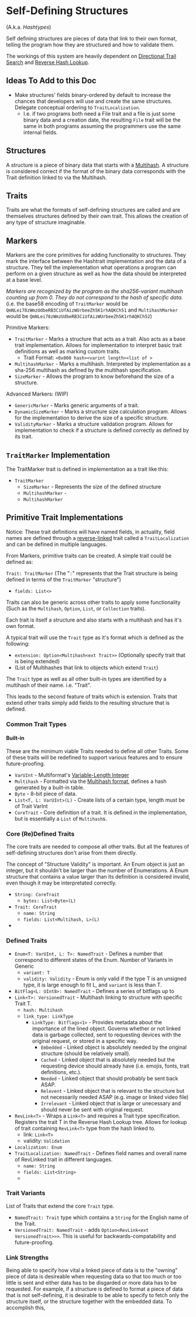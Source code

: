 # Self-Defining Structures
(A.k.a. *Hashtypes*)

Self defining structures are pieces of data that link to their own format, telling the program how they are structured and how to validate them. 

The workings of this system are heavily dependent on [Directional Trail Search](directional-trail-search.md) and [Reverse Hash Lookup](reverse-hash-lookup.md).

## Ideas To Add to this Doc
 - Make structures' fields binary-ordered by default to increase the chances that developers will use and create the same structures. Delegate conceptual ordering to `TraitLocalization`.
   - I.e. if two programs both need a File trait and a file is just some binary data and a creation date, the resulting `File` trait will be the same in both programs assuming the programmers use the same internal fields.

## Structures

A structure is a piece of binary data that starts with a [Multihash](https://multiformats.io/multihash/).
A structure is considered correct if the format of the binary data corresponds with the Trait definition linked to via the Multihash.

## Traits

Traits are what the formats of self-defining structures are called and are themselves structures defined by their own trait. This allows the creation of any type of structure imaginable.

## Markers

Markers are the core primitives for adding functionality to structures. They mark the interface between the Hashtrait implementation and the data of a structure. They tell the implementation what operations a program can perform on a given structure as well as how the data should be interpreted at a base level.

*Markers are recognized by the program as the sha256-variant multihash counting up from 0. They do not correspond to the hash of specific data.* (i.e. the base58 encoding of `TraitMarker` would be `QmNLei78zWmzUdbeRB3CiUfAizWUrbeeZh5K1rhAQKCh51` and `MultihashMarker` would be `QmNLei78zWmzUdbeRB3CiUfAizWUrbeeZh5K1rhAQKCh52`)

Primitive Markers:
 - `TraitMarker` - Marks a structure that acts as a trait. Also acts as a base trait implementation. Allows for implementation to interpret basic trait definitions as well as marking custom traits.
   - Trait Format: `<0x000 hash><varint length><list of >`
 - `MultihashMarker` - Marks a multihash. Interpreted by implementation as a sha-256 multihash as defined by the multihash specification.
 - `SizeMarker` - Allows the program to know beforehand the size of a structure.

Advanced Markers: (WIP)
 - `GenericMarker` - Marks generic arguments of a trait.
 - `DynamicSizeMarker` - Marks a structure size calculation program. Allows for the implementation to derive the size of a specific structure.
 - `ValidityMarker` - Marks a structure validation program. Allows for implementation to check if a structure is defined correctly as defined by its trait.

## `TraitMarker` Implementation

The TraitMarker trait is defined in implementation as a trait like this:

 - `TraitMarker`
   - `SizeMarker` - Represents the size of the defined structure
   - `MultihashMarker` - 
   - `MultihashMarker`

## Primitive Trait Implementations

Notice: These trait definitions will have named fields, in actuality, field names are defined through a [reverse-linked](./reverse-hash-lookup.md) trait called a `TraitLocalization` and can be defined in multiple languages.

From Markers, primitive traits can be created. A simple trait could be defined as:

`Trait: TraitMarker` (The "`:`" represents that the Trait structure is being defined in terms of the `TraitMarker` "structure")
 - `fields: List<>`



Traits can also be generic across other traits to apply some functionality (Such as the `Multihash`, `Option`, `List`, or `Collection` traits).

Each trait is itself a structure and also starts with a multihash and has it's own format.

A typical trait will use the `Trait` type as it's format which is defined as the following:
 - `extension: Option<Multihash<ext Trait>>` (Optionally specify trait that is being extended)
 -  (List of Multihashes that link to objects which extend `Trait`)

The `Trait` type as well as all other built-in types are identified by a multihash of their name. i.e. "Trait".

This leads to the second feature of traits which is extension. Traits that extend other traits simply add fields to the resulting structure that is defined.

### Common Trait Types
#### Built-in
These are the minimum viable Traits needed to define all other Traits. Some of these traits will be redefined to support various features and to ensure future-proofing.

 - `VarUInt` - Multiformat's [Variable-Length Integer](https://github.com/multiformats/unsigned-varint)
 - `Multihash` - Formatted via the [Multihash format](https://multiformats.io/multihash/), defines a hash generated by a built-in table.
 - `Byte` - 8-bit piece of data.
 - `List<T, L: VarUInt>(L)` - Create lists of a certain type, length must be of Trait VarInt
 - `CoreTrait` - Core definition of a trait. It is defined in the implementation, but is essentially a `List` of `Multihash`s.

### Core (Re)Defined Traits
The core traits are needed to compose all other traits. But all the features of self-defining structures don't arise from them directly.

The concept of "Structure Validity" is important. An Enum object is just an integer, but it shouldn't be larger than the number of Enumerations. A Enum structure that contains a value larger than its definition is considered invalid, even though it may be interpretated correctly.

 - `String: CoreTrait`
   - `bytes: List<Byte>(L)`
 - `Trait: CoreTrait`
   - `name: String`
   - `fields: List<Multihash, L>(L)`
 - 

### Defined Traits
 - `Enum<T: VarUInt, L: T>: NamedTrait` - Defines a number that correspond to different states of the Enum. Number of Variants in Generic
   - `variant: T`
   - `validity: Validity` - Enum is only valid if the type T is an unsigned type, it is large enough to fit L, and `variant` is less than T.
 - `BitFlag<L: UInt8>: NamedTrait` - Defines a series of bitflags up to 
 - `Link<T>: VersionedTrait` - Multihash linking to structure with specific Trait T.
   - `hash: Multihash`
   - `link_type: LinkType`
     - `LinkType: Bitflags<1>` - Provides metadata about the importance of the lined object. Governs whether or not linked data is garbage collected, sent to requesting devices with the original request, or stored in a specific way.
       - `Embedded` - Linked object is absolutely needed by the original structure (should be relatively small).
       - `Cached` - Linked object that is absolutely needed but the requesting device should already have (i.e. emojis, fonts, trait definitions, etc.).
       - `Needed` - Linked object that should probably be sent back ASAP.
       - `Relevent` - Linked object that is relevant to the structure but not necessarily needed ASAP (e.g. image or linked video file)
       - `Irrelevant` - Linked object that is large or unecessary and should never be sent with original request.
 - `RevLink<T>` - Wraps a `Link<T>` and requires a Trait type specification. Registers the trait T in the Reverse Hash Lookup tree. Allows for lookup of trait containing `RevLink<T>` type from the hash linked to.
   - link: `Link<T>`
   - validity: `Validation`
 - `Localization: Enum`
 - `TraitLocalization: NamedTrait` - Defines field names and overall name of RevLinked trait in different languages.
   - `name: String`
   - `fields: List<String>`
   - 


### Trait Variants

List of Traits that extend the core `Trait` type.
 - `NamedTrait: Trait` type which contains a `String` for the English name of the Trait.
 - `VersionedTrait: NamedTrait` - adds `Option<RevLink<ext VersionedTrait>>>`. This is useful for backwards-compatability and future-proofing.


### Link Strengths

Being able to specify how vital a linked piece of data is to the "owning" piece of data is desireable when requesting data so that too much or too little is sent and either data has to be disgarded or more data has to be requested. For example, if a structure is defined to format a piece of data that is not self-defining, it is desirable to be able to specify to fetch only the structure itself, or the structure together with the embedded data. To accomplish this, 